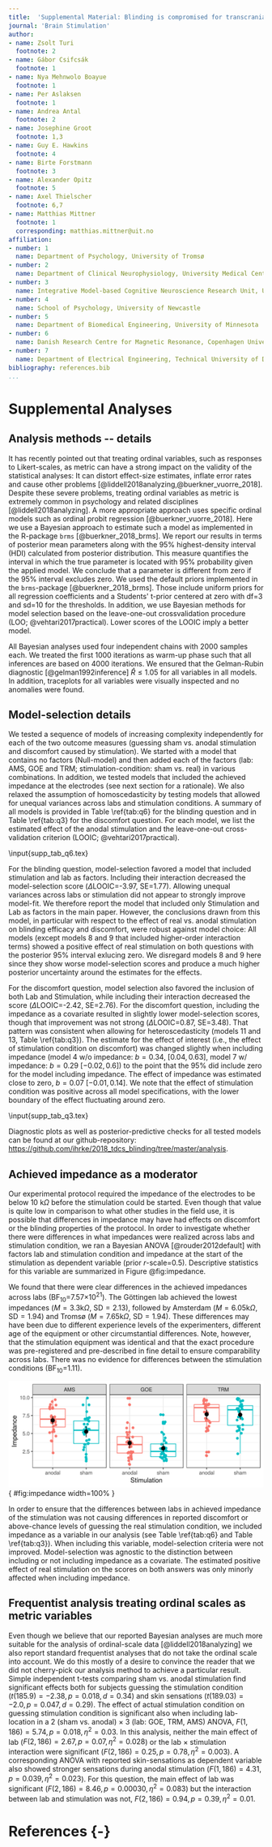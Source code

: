 ```yaml
---
title:  'Supplemental Material: Blinding is compromised for transcranial direct current stimulation at 1 mA for 20 min in Young Healthy Adults'
journal: 'Brain Stimulation'
author:
- name: Zsolt Turi
  footnote: 2
- name: Gábor Csifcsák
  footnote: 1
- name: Nya Mehnwolo Boayue
  footnote: 1
- name: Per Aslaksen
  footnote: 1
- name: Andrea Antal
  footnote: 2
- name: Josephine Groot
  footnote: 1,3
- name: Guy E. Hawkins
  footnote: 4 
- name: Birte Forstmann
  footnote: 3
- name: Alexander Opitz
  footnote: 5
- name: Axel Thielscher
  footnote: 6,7
- name: Matthias Mittner
  footnote: 1
  corresponding: matthias.mittner@uit.no
affiliation:
- number: 1
  name: Department of Psychology, University of Tromsø
- number: 2
  name: Department of Clinical Neurophysiology, University Medical Center Göttingen
- number: 3
  name: Integrative Model-based Cognitive Neuroscience Research Unit, University of Amsterdam
- number: 4
  name: School of Psychology, University of Newcastle
- number: 5
  name: Department of Biomedical Engineering, University of Minnesota
- number: 6
  name: Danish Research Centre for Magnetic Resonance, Copenhagen University Hospital Hvidovre
- number: 7
  name: Department of Electrical Engineering, Technical University of Denmark
bibliography: references.bib   
...
```


# Supplemental Analyses

## Analysis methods -- details

It has recently pointed out that treating ordinal variables, such as responses to Likert-scales, as metric can have a strong impact on the validity of the statistical analyses: It can distort effect-size estimates, inflate error rates and cause other problems [@liddell2018analyzing,@buerkner_vuorre_2018]. Despite these severe problems, treating ordinal variables as metric is extremely common in psychology and related disciplines [@liddell2018analyzing]. A more appropriate approach uses specific ordinal models such as ordinal probit regression [@buerkner_vuorre_2018]. Here we use a Bayesian approach to estimate such a model as implemented in the R-package `brms` [@buerkner_2018_brms]. We report our results in terms of posterior mean parameters along with the 95% highest-density interval (HDI) calculated from posterior distribution. This measure quantifies the interval in which the true parameter is located with 95% probability given the applied model. We conclude that a parameter is different from zero if the 95% interval excludes zero. We used the default priors implemented in the `brms`-package [@buerkner_2018_brms]. Those include uniform priors for all regression coefficients and a Students' t-prior centered at zero with df=3 and sd=10 for the thresholds.
In addition, we use Bayesian methods for model selection based on the leave-one-out crossvalidation procedure (LOO; @vehtari2017practical). Lower scores of the LOOIC imply a better model.

All Bayesian analyses used four independent chains with 2000 samples each. We treated the first 1000 iterations as warm-up phase such that all inferences are based on 4000 iterations. We ensured that the Gelman-Rubin diagnostic [@gelman1992inference] $\hat{R}\le 1.05$ for all variables in all models. In addition, traceplots for all variables were visually inspected and no anomalies were found.
  
## Model-selection details
 
We tested a sequence of models of increasing complexity independently for each of the two outcome measures (guessing sham vs. anodal stimulation and discomfort caused by stimulation).
We started with a model that contains no factors (Null-model) and then added each of the factors (lab: AMS, GOE and TRM; stimulation-condition: sham vs. real) in various combinations. In addition, we tested models that included the achieved impedance at the electrodes (see next section for a rationale). We also relaxed the assumption of homoscedasticity by testing models that allowed for unequal variances across labs and stimulation conditions. A summary of all models  is provided in Table \ref{tab:q6} for the blinding question and  in Table \ref{tab:q3} for the discomfort question. For each model, we list the estimated effect of the anodal stimulation and the leave-one-out cross-validation criterion (LOOIC; @vehtari2017practical).

\input{supp_tab_q6.tex}
 
For the blinding question, model-selection favored a model that included stimulation and lab as factors. Including their interaction decreased the model-selection score ($\Delta$LOOIC=-3.97, SE=1.77). Allowing unequal variances across labs or stimulation did not appear to strongly improve model-fit. We therefore report the model that included only Stimulation and Lab as factors in the main paper. However, the conclusions drawn from this model, in particular with respect to the effect of real vs. anodal stimulation on blinding efficacy and discomfort, were robust against model choice: All models (except models 8 and 9 that included higher-order interaction terms) showed a positive effect of real stimulation on both questions with the posterior 95% interval exlucing zero. We disregard models 8 and 9 here since they show worse model-selection scores and produce a much higher posterior uncertainty around the estimates for the effects.


For the discomfort question, model selection also favored the inclusion of both Lab and Stimulation, while including their interaction decreased the score ($\Delta$LOOIC=-2.42, SE=2.76). For the discomfort question, including the impedance as a covariate resulted in slightly lower model-selection scores, though that improvement was not strong ($\Delta$LOOIC=0.87, SE=3.48). That pattern was consistent when allowing for heteroscedasticity (models 11 and 13, Table \ref{tab:q3}). The estimate for the effect of interest (i.e., the effect of stimulation condition on discomfort) was changed slightly when including impedance (model 4 w/o impedance: $b=0.34$, $[0.04, 0.63]$, model 7 w/ impedance: $b=0.29$ $[-0.02, 0.6]$) to the point that the 95% did include zero for the model including impedance. The effect of impedance was estimated close to zero, $b=0.07$ $[-0.01,0.14]$. We note that the effect of stimulation condition was positive across all model specifications, with the lower boundary of the effect fluctuating around zero. 

\input{supp_tab_q3.tex}

Diagnostic plots as well as posterior-predictive checks for all tested models can be found at our github-repository: <https://github.com/ihrke/2018_tdcs_blinding/tree/master/analysis>.

## Achieved impedance as a moderator

Our experimental protocol required the impedance of the electrodes to be below 10 k$\Omega$ before the stimulation could be started. Even though that value is quite low in comparison to what other studies in the field use, it is possible that differences in impedance may have had effects on discomfort or the blinding properties of the protocol. In order to investigate whether there were differences in what impedances were realized across labs and stimulation condition, we ran a Bayesian ANOVA [@rouder2012default] with factors lab and stimulation condition and impedance at the start of the stimulation as dependent variable (prior $r$-scale=0.5). Descriptive statistics for this variable are summarized in Figure @fig:impedance.

We found that there were clear differences in the achieved impedances across labs (BF$_{10}$=7.57$\times 10^{21}$). The Göttingen lab achieved the lowest impedances ($M=3.3$k$\Omega$, SD$=2.13$), followed by Amsterdam ($M=6.05$k$\Omega$, SD$=1.94$) and Tromsø ($M=7.65$k$\Omega$, SD$=1.94$). These differences may have been due to different experience levels of the experimenters, different age of the equipment or other circumstantial differences. Note, however, that the stimulation equipment was identical and that the exact procedure was pre-registered and pre-described in fine detail to ensure comparability across labs. There was no evidence for differences between the stimulation conditions (BF$_{10}$=1.11).

![Impedance at the start of the experiment across labs and stimulation condition. The protocol required the impedance to be below 10k$\Omega$, therefore there are no higher values than that. Black points and bars are means and confidence intervals.](pics/impedance.png){ #fig:impedance width=100% }

In order to ensure that the differences between labs in achieved impedance of the stimulation was not causing differences in reported discomfort or above-chance levels of guessing the real stimulation condition, we included impedance as a variable in our analysis (see Table \ref{tab:q6} and Table \ref{tab:q3}). When including this variable, model-selection criteria were not improved. Model-selection was agnostic to the distinction between including or not including impedance as a covariate. The estimated positive effect of real stimulation on the scores on both answers was only minorly affected when including impedance. 

## Frequentist analysis treating ordinal scales as metric variables

Even though we believe that our reported Bayesian analyses are much more suitable for the analysis of ordinal-scale data [@liddell2018analyzing] we also report standard frequentist analyses that do not take the ordinal scale into account. We do this mostly of a desire to convince the reader that we did not cherry-pick our analysis method to achieve a particular result. Simple independent t-tests comparing sham vs. anodal stimulation find significant effects both for subjects guessing the stimulation condition ($t(185.9)=-2.38, p=0.018, d=0.34$) and skin sensations ($t(189.03)=-2.0, p=0.047, d=0.29$). The effect of actual stimulation condition on guessing stimulation condition is significant also when including lab-location in a 2 (sham vs. anodal) $\times$ 3 (lab: GOE, TRM, AMS) ANOVA, $F(1,186)=5.74, p=0.018, \eta^2=0.03$. In this analysis, neither the main effect of lab ($F(2,186)=2.67, p=0.07, \eta^2=0.028$) or the lab $\times$ stimulation interaction were significant ($F(2,186)=0.25, p=0.78, \eta^2=0.003$). A corresponding ANOVA with reported skin-sensations as dependent variable also showed stronger sensations during anodal stimulation ($F(1,186)=4.31, p=0.039, \eta^2=0.023$). For this question, the main effect of lab was significant ($F(2,186)=8.46, p=0.00030, \eta^2=0.083$) but the interaction between lab and stimulation was not, $F(2,186)=0.94, p=0.39, \eta^2=0.01$. 



# References {-}

<!-- -->


